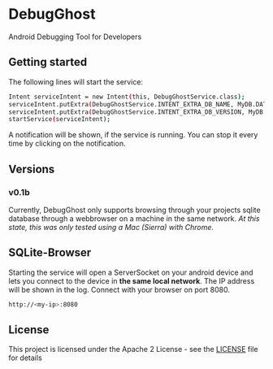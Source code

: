 # DebugGhost
Android Debugging Tool for Developers

## Getting started
The following lines will start the service:
```bash
Intent serviceIntent = new Intent(this, DebugGhostService.class);
serviceIntent.putExtra(DebugGhostService.INTENT_EXTRA_DB_NAME, MyDB.DATABASE_NAME);
serviceIntent.putExtra(DebugGhostService.INTENT_EXTRA_DB_VERSION, MyDB.DATABASE_VERSION);
startService(serviceIntent);
```
A notification will be shown, if the service is running. You can stop it every time by clicking on the notification.

## Versions
### v0.1b
Currently, DebugGhost only supports browsing through your projects sqlite database through a webbrowser on a machine in the same network.
*At this state, this was only tested using a Mac (Sierra) with Chrome.*

## SQLite-Browser
Starting the service will open a ServerSocket on your android device and lets you connect to the device in **the same local network**.
The IP address will be shown in the log.
Connect with your browser on port 8080.
```bash
http://<my-ip>:8080
```
## License

This project is licensed under the Apache 2 License - see the [LICENSE](LICENSE) file for details
